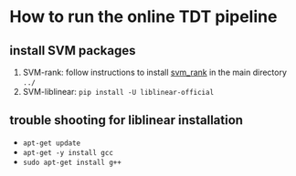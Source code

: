 # How to run the online TDT pipeline

## install SVM packages

1. SVM-rank: follow instructions to install [svm_rank](https://www.cs.cornell.edu/people/tj/svm_light/svm_rank.html) in the main directory `../`
2. SVM-liblinear: `pip install -U liblinear-official`


## trouble shooting for liblinear installation
- `apt-get update`
- `apt-get -y install gcc`
- `sudo apt-get install g++`
